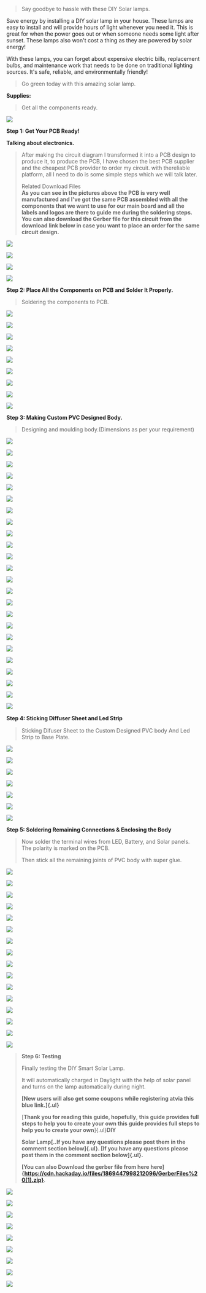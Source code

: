 
> Say goodbye to hassle with these DIY Solar lamps.

Save energy by installing a DIY solar lamp in your house. These lamps
are easy to install and will provide hours of light whenever you need
it. This is great for when the power goes out or when someone needs some
light after sunset. These lamps also won\'t cost a thing as they are
powered by solar energy!

With these lamps, you can forget about expensive electric bills,
replacement bulbs, and maintenance work that needs to be done on
traditional lighting sources. It\'s safe, reliable, and environmentally
friendly!

> Go green today with this amazing solar lamp.

**Supplies:**

> Get all the components ready.

![](vertopal_c081d9eda1484a02adcf4f1f2651e74d/media/image3.png)

**Step 1: Get Your PCB Ready!**


**Talking about electronics.**


> After making the circuit diagram I transformed it into a PCB design to
> produce it, to produce the PCB, I have chosen the best PCB supplier
> and the cheapest PCB provider to order my circuit. with thereliable
> platform, all I need to do is some simple steps which we will talk
> later.
>
> Related Download Files\
> **As you can see in the pictures above the PCB is very well
> manufactured and I've got the same PCB assembled with all the
> components that we want to use for our main board and all the labels
> and logos are there to guide me during the soldering steps. You can
> also download the Gerber file for this circuit from the download link
> below in case you want to place an order for the same circuit
> design.**

![](vertopal_c081d9eda1484a02adcf4f1f2651e74d/media/image6.png)

![](vertopal_c081d9eda1484a02adcf4f1f2651e74d/media/image7.png)

![](vertopal_c081d9eda1484a02adcf4f1f2651e74d/media/image8.png)

![](vertopal_c081d9eda1484a02adcf4f1f2651e74d/media/image9.png)

**Step 2: Place All the Components on PCB and Solder It Properly.**

> Soldering the components to PCB.

![](vertopal_c081d9eda1484a02adcf4f1f2651e74d/media/image10.png)

![](vertopal_c081d9eda1484a02adcf4f1f2651e74d/media/image11.png)

![](vertopal_c081d9eda1484a02adcf4f1f2651e74d/media/image12.png)

![](vertopal_c081d9eda1484a02adcf4f1f2651e74d/media/image13.png)

![](vertopal_c081d9eda1484a02adcf4f1f2651e74d/media/image14.png)

![](vertopal_c081d9eda1484a02adcf4f1f2651e74d/media/image15.png)

![](vertopal_c081d9eda1484a02adcf4f1f2651e74d/media/image16.png)

![](vertopal_c081d9eda1484a02adcf4f1f2651e74d/media/image17.png)

![](vertopal_c081d9eda1484a02adcf4f1f2651e74d/media/image18.png)


**Step 3: Making Custom PVC Designed Body.**

> Designing and moulding body.(Dimensions as per your requirement)


![](vertopal_c081d9eda1484a02adcf4f1f2651e74d/media/image19.png)

![](vertopal_c081d9eda1484a02adcf4f1f2651e74d/media/image20.png)

![](vertopal_c081d9eda1484a02adcf4f1f2651e74d/media/image21.png)

![](vertopal_c081d9eda1484a02adcf4f1f2651e74d/media/image22.png)

![](vertopal_c081d9eda1484a02adcf4f1f2651e74d/media/image23.png)

![](vertopal_c081d9eda1484a02adcf4f1f2651e74d/media/image24.png)

![](vertopal_c081d9eda1484a02adcf4f1f2651e74d/media/image25.png)

![](vertopal_c081d9eda1484a02adcf4f1f2651e74d/media/image26.png)

![](vertopal_c081d9eda1484a02adcf4f1f2651e74d/media/image27.png)

![](vertopal_c081d9eda1484a02adcf4f1f2651e74d/media/image28.png)

![](vertopal_c081d9eda1484a02adcf4f1f2651e74d/media/image29.png)

![](vertopal_c081d9eda1484a02adcf4f1f2651e74d/media/image30.png)

![](vertopal_c081d9eda1484a02adcf4f1f2651e74d/media/image31.png)

![](vertopal_c081d9eda1484a02adcf4f1f2651e74d/media/image32.png)

![](vertopal_c081d9eda1484a02adcf4f1f2651e74d/media/image33.png)

![](vertopal_c081d9eda1484a02adcf4f1f2651e74d/media/image34.png)

![](vertopal_c081d9eda1484a02adcf4f1f2651e74d/media/image35.png)

![](vertopal_c081d9eda1484a02adcf4f1f2651e74d/media/image36.png)

![](vertopal_c081d9eda1484a02adcf4f1f2651e74d/media/image37.png)

![](vertopal_c081d9eda1484a02adcf4f1f2651e74d/media/image38.png)

![](vertopal_c081d9eda1484a02adcf4f1f2651e74d/media/image39.png)

![](vertopal_c081d9eda1484a02adcf4f1f2651e74d/media/image40.png)

![](vertopal_c081d9eda1484a02adcf4f1f2651e74d/media/image41.png)

![](vertopal_c081d9eda1484a02adcf4f1f2651e74d/media/image42.png)

**Step 4: Sticking Diﬀuser Sheet and Led Strip**

> Sticking Difuser Sheet to the Custom Designed PVC body And Led Strip
> to Base Plate.


![](vertopal_c081d9eda1484a02adcf4f1f2651e74d/media/image43.png)

![](vertopal_c081d9eda1484a02adcf4f1f2651e74d/media/image44.png)

![](vertopal_c081d9eda1484a02adcf4f1f2651e74d/media/image45.png)

![](vertopal_c081d9eda1484a02adcf4f1f2651e74d/media/image46.png)

![](vertopal_c081d9eda1484a02adcf4f1f2651e74d/media/image47.png)

![](vertopal_c081d9eda1484a02adcf4f1f2651e74d/media/image48.png)

![](vertopal_c081d9eda1484a02adcf4f1f2651e74d/media/image49.png)

**Step 5: Soldering Remaining Connections & Enclosing the Body**

> Now solder the terminal wires from LED, Battery, and Solar panels. The
> polarity is marked on the PCB.
>
> Then stick all the remaining joints of PVC body with super glue.

![](vertopal_c081d9eda1484a02adcf4f1f2651e74d/media/image50.png)

![](vertopal_c081d9eda1484a02adcf4f1f2651e74d/media/image51.png)

![](vertopal_c081d9eda1484a02adcf4f1f2651e74d/media/image52.png)

![](vertopal_c081d9eda1484a02adcf4f1f2651e74d/media/image53.png)

![](vertopal_c081d9eda1484a02adcf4f1f2651e74d/media/image54.png)

![](vertopal_c081d9eda1484a02adcf4f1f2651e74d/media/image55.png)

![](vertopal_c081d9eda1484a02adcf4f1f2651e74d/media/image56.png)

![](vertopal_c081d9eda1484a02adcf4f1f2651e74d/media/image57.png)

![](vertopal_c081d9eda1484a02adcf4f1f2651e74d/media/image58.png)

![](vertopal_c081d9eda1484a02adcf4f1f2651e74d/media/image59.png)

![](vertopal_c081d9eda1484a02adcf4f1f2651e74d/media/image60.png)

![](vertopal_c081d9eda1484a02adcf4f1f2651e74d/media/image61.png)

![](vertopal_c081d9eda1484a02adcf4f1f2651e74d/media/image62.png)

![](vertopal_c081d9eda1484a02adcf4f1f2651e74d/media/image63.png)

![](vertopal_c081d9eda1484a02adcf4f1f2651e74d/media/image64.png)

![](vertopal_c081d9eda1484a02adcf4f1f2651e74d/media/image65.png)

> **Step 6: Testing**
>
> Finally testing the DIY Smart Solar Lamp.
>
> It will automatically charged in Daylight with the help of solar panel
> and turns on the lamp automatically during night.
>
> **[New users will also get some coupons while registering atvia this
> blue link.]{.ul}**
>
> [**Thank you for reading this guide, hopefully**, **this guide
> provides full steps to help you to create your own this guide provides
> full steps to help you to create your own**]{.ul}**DIY**
>
> **Solar Lamp[..If you have any questions please post them in the
> comment section below]{.ul}. [If you have any questions please post
> them in the comment section below]{.ul}.**
>
> **[You can also Download the gerber file from here here]{https://cdn.hackaday.io/files/1869447998212096/GerberFiles%20(1).zip}**.


![](vertopal_c081d9eda1484a02adcf4f1f2651e74d/media/image66.png)

![](vertopal_c081d9eda1484a02adcf4f1f2651e74d/media/image67.png)

![](vertopal_c081d9eda1484a02adcf4f1f2651e74d/media/image68.png)

![](vertopal_c081d9eda1484a02adcf4f1f2651e74d/media/image69.png)

![](vertopal_c081d9eda1484a02adcf4f1f2651e74d/media/image70.png)

![](vertopal_c081d9eda1484a02adcf4f1f2651e74d/media/image71.png)

![](vertopal_c081d9eda1484a02adcf4f1f2651e74d/media/image72.png)

![](vertopal_c081d9eda1484a02adcf4f1f2651e74d/media/image73.png)

![](vertopal_c081d9eda1484a02adcf4f1f2651e74d/media/image74.png)
